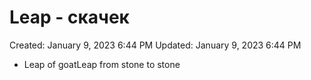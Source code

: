 # Leap - скачeк

Created: January 9, 2023 6:44 PM
Updated: January 9, 2023 6:44 PM

- Leap of goatLeap from stone to stone